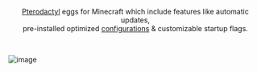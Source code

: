 <p align="center"><a href="https://pterodactyl.io/">Pterodactyl</a> eggs for Minecraft which include features like automatic updates,<br> pre-installed optimized <a href="https://github.com/SytexMC/configuration-files">configurations</a> & customizable startup flags. </p>
<br>

![image](https://github.com/user-attachments/assets/a4852c47-fa0b-4743-98f2-9549ecbaa5aa)
